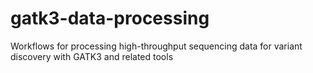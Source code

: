 # gatk3-data-processing
Workflows for processing high-throughput sequencing data for variant discovery with GATK3 and related tools
